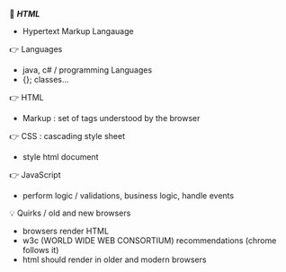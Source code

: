:beginner: _**HTML**_  

- Hypertext Markup Langauage

:point_right: Languages

- java, c# / programming Languages
- {}; classes...

:point_right: HTML  

- Markup : set of tags understood by the browser

:point_right: CSS : cascading style sheet  
- style html document

:point_right: JavaScript  
- perform logic / validations, business logic, handle events

:bulb: Quirks / old and new browsers

- browsers render HTML
- w3c (WORLD WIDE WEB CONSORTIUM) recommendations (chrome follows it)
- html should render in older and modern browsers
